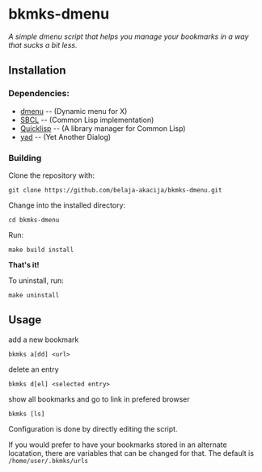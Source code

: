 # bkmks-dmenu
_A simple dmenu script that helps you manage your bookmarks in a way that sucks a bit less._

## Installation
### Dependencies:
- [dmenu](https://tools.suckless.org/dmenu/) -- (Dynamic menu for X)
- [SBCL](https://www.sbcl.org/platform-table.html) -- (Common Lisp implementation)
- [Quicklisp](https://www.quicklisp.org/beta/) -- (A library manager for Common Lisp)
- [yad](https://github.com/v1cont/yad) -- (Yet Another Dialog)

### Building
Clone the repository with:

`git clone https://github.com/belaja-akacija/bkmks-dmenu.git`

Change into the installed directory:

`cd bkmks-dmenu`

Run:

`make build install`

__That's it!__

To uninstall, run:

`make uninstall`

## Usage

add a new bookmark

`bkmks a[dd] <url>`

delete an entry

`bkmks d[el] <selected entry>`

show all bookmarks and go to link in prefered browser

`bkmks [ls]`

Configuration is done by directly editing the script.

If you would prefer to have your bookmarks stored in an alternate locatation, there are variables that can be changed for that. The default is `/home/user/.bkmks/urls`

